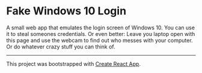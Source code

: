 # Fake Windows 10 Login

A small web app that emulates the login screen of Windows 10. You can use it to steal someones credentials.
Or even better: Leave you laptop open with this page and use the webcam to find out who messes with your computer. Or do whatever crazy stuff you can think of.

---

This project was bootstrapped with [Create React App](https://github.com/facebook/create-react-app).
